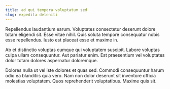```yaml
---
title: ad qui tempora voluptatum sed
slug: expedita deleniti
---
```


Repellendus laudantium earum. Voluptates consectetur deserunt dolore totam eligendi sit. Esse vitae nihil. Quis soluta tempore consequatur nobis esse repellendus. Iusto est placeat esse et maxime in.

Ab et distinctio voluptas cumque qui voluptatem suscipit. Labore voluptas culpa ullam consequuntur. Aut pariatur enim. Est praesentium vel voluptates dolor totam dolores aspernatur doloremque.

Dolores nulla ut vel iste dolores et quas sed. Commodi consequuntur harum odio ea blanditiis quia vero. Nam non dolor deserunt sit inventore officia molestias voluptatem. Quos reprehenderit voluptatibus. Maxime quis sit.
